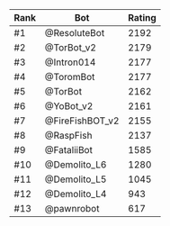 Rank|Bot|Rating
---|---|---
#1|@ResoluteBot|2192
#2|@TorBot_v2|2179
#3|@Intron014|2177
#4|@ToromBot|2177
#5|@TorBot|2162
#6|@YoBot_v2|2161
#7|@FireFishBOT_v2|2155
#8|@RaspFish|2137
#9|@FataliiBot|1585
#10|@Demolito_L6|1280
#11|@Demolito_L5|1045
#12|@Demolito_L4|943
#13|@pawnrobot|617
